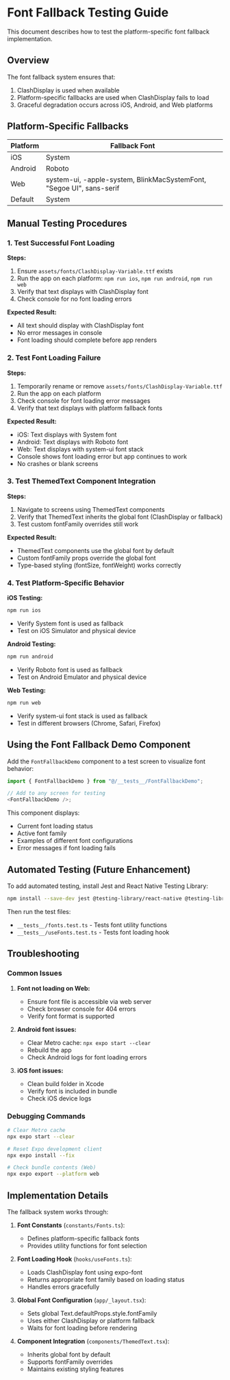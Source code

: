 # Font Fallback Testing Guide

This document describes how to test the platform-specific font fallback implementation.

## Overview

The font fallback system ensures that:

1. ClashDisplay is used when available
2. Platform-specific fallbacks are used when ClashDisplay fails to load
3. Graceful degradation occurs across iOS, Android, and Web platforms

## Platform-Specific Fallbacks

| Platform | Fallback Font                                                        |
| -------- | -------------------------------------------------------------------- |
| iOS      | System                                                               |
| Android  | Roboto                                                               |
| Web      | system-ui, -apple-system, BlinkMacSystemFont, "Segoe UI", sans-serif |
| Default  | System                                                               |

## Manual Testing Procedures

### 1. Test Successful Font Loading

**Steps:**

1. Ensure `assets/fonts/ClashDisplay-Variable.ttf` exists
2. Run the app on each platform: `npm run ios`, `npm run android`, `npm run web`
3. Verify that text displays with ClashDisplay font
4. Check console for no font loading errors

**Expected Result:**

- All text should display with ClashDisplay font
- No error messages in console
- Font loading should complete before app renders

### 2. Test Font Loading Failure

**Steps:**

1. Temporarily rename or remove `assets/fonts/ClashDisplay-Variable.ttf`
2. Run the app on each platform
3. Check console for font loading error messages
4. Verify that text displays with platform fallback fonts

**Expected Result:**

- iOS: Text displays with System font
- Android: Text displays with Roboto font
- Web: Text displays with system-ui font stack
- Console shows font loading error but app continues to work
- No crashes or blank screens

### 3. Test ThemedText Component Integration

**Steps:**

1. Navigate to screens using ThemedText components
2. Verify that ThemedText inherits the global font (ClashDisplay or fallback)
3. Test custom fontFamily overrides still work

**Expected Result:**

- ThemedText components use the global font by default
- Custom fontFamily props override the global font
- Type-based styling (fontSize, fontWeight) works correctly

### 4. Test Platform-Specific Behavior

**iOS Testing:**

```bash
npm run ios
```

- Verify System font is used as fallback
- Test on iOS Simulator and physical device

**Android Testing:**

```bash
npm run android
```

- Verify Roboto font is used as fallback
- Test on Android Emulator and physical device

**Web Testing:**

```bash
npm run web
```

- Verify system-ui font stack is used as fallback
- Test in different browsers (Chrome, Safari, Firefox)

## Using the Font Fallback Demo Component

Add the `FontFallbackDemo` component to a test screen to visualize font behavior:

```typescript
import { FontFallbackDemo } from "@/__tests__/FontFallbackDemo";

// Add to any screen for testing
<FontFallbackDemo />;
```

This component displays:

- Current font loading status
- Active font family
- Examples of different font configurations
- Error messages if font loading fails

## Automated Testing (Future Enhancement)

To add automated testing, install Jest and React Native Testing Library:

```bash
npm install --save-dev jest @testing-library/react-native @testing-library/jest-native
```

Then run the test files:

- `__tests__/fonts.test.ts` - Tests font utility functions
- `__tests__/useFonts.test.ts` - Tests font loading hook

## Troubleshooting

### Common Issues

1. **Font not loading on Web:**

   - Ensure font file is accessible via web server
   - Check browser console for 404 errors
   - Verify font format is supported

2. **Android font issues:**

   - Clear Metro cache: `npx expo start --clear`
   - Rebuild the app
   - Check Android logs for font loading errors

3. **iOS font issues:**
   - Clean build folder in Xcode
   - Verify font is included in bundle
   - Check iOS device logs

### Debugging Commands

```bash
# Clear Metro cache
npx expo start --clear

# Reset Expo development client
npx expo install --fix

# Check bundle contents (Web)
npx expo export --platform web
```

## Implementation Details

The fallback system works through:

1. **Font Constants** (`constants/Fonts.ts`):

   - Defines platform-specific fallback fonts
   - Provides utility functions for font selection

2. **Font Loading Hook** (`hooks/useFonts.ts`):

   - Loads ClashDisplay font using expo-font
   - Returns appropriate font family based on loading status
   - Handles errors gracefully

3. **Global Font Configuration** (`app/_layout.tsx`):

   - Sets global Text.defaultProps.style.fontFamily
   - Uses either ClashDisplay or platform fallback
   - Waits for font loading before rendering

4. **Component Integration** (`components/ThemedText.tsx`):
   - Inherits global font by default
   - Supports fontFamily overrides
   - Maintains existing styling features
